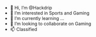 - 👋 Hi, I’m @Hackdrip
- 👀 I’m interested in Sports and Gaming
- 🌱 I’m currently learning ...
- 💞️ I’m looking to collaborate on Gaming
- 📫 Classified

<!---
Hackdrip/Hackdrip is a ✨ special ✨ repository because its `README.md` (this file) appears on your GitHub profile.
You can click the Preview link to take a look at your changes.
--->
